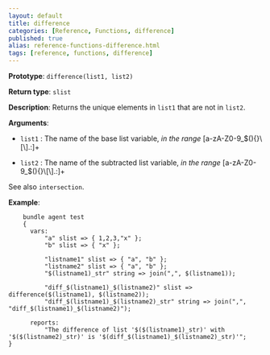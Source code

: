 ```yaml
---
layout: default
title: difference
categories: [Reference, Functions, difference]
published: true
alias: reference-functions-difference.html
tags: [reference, functions, difference]
---
```


**Prototype**: `difference(list1, list2)`

**Return type**: `slist`

**Description**: Returns the unique elements in `list1` that are not in 
`list2`.

**Arguments**:

* `list1` : The name of the base list variable, *in the range*
[a-zA-Z0-9\_\$(){}\\[\\].:]+

* `list2` : The name of the subtracted list variable, *in the range*
[a-zA-Z0-9\_\$(){}\\[\\].:]+

See also `intersection`.

**Example**:

```cf3
    bundle agent test
    {
      vars:
          "a" slist => { 1,2,3,"x" };
          "b" slist => { "x" };

          "listname1" slist => { "a", "b" };
          "listname2" slist => { "a", "b" };
          "$(listname1)_str" string => join(",", $(listname1));

          "diff_$(listname1)_$(listname2)" slist => difference($(listname1), $(listname2));
          "diff_$(listname1)_$(listname2)_str" string => join(",", "diff_$(listname1)_$(listname2)");

      reports:
          "The difference of list '$($(listname1)_str)' with '$($(listname2)_str)' is '$(diff_$(listname1)_$(listname2)_str)'";
}
```

